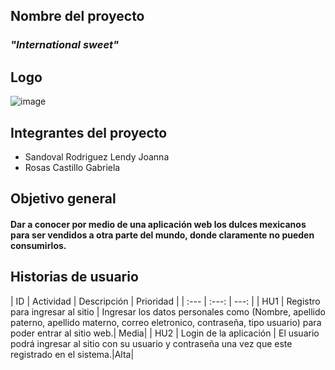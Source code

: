 ## Nombre del proyecto
### *"International sweet"*
## Logo
![image](https://user-images.githubusercontent.com/80369054/192405823-a10483f9-81ca-4864-9d90-569b7d31cef2.png)

## Integrantes del proyecto

- Sandoval Rodriguez Lendy Joanna
- Rosas Castillo Gabriela

## Objetivo general
#### Dar a conocer por medio de una aplicación web los dulces mexicanos para ser vendidos a otra parte del mundo, donde claramente no pueden consumirlos.

## Historias de usuario

| ID |  Actividad | Descripción | Prioridad | 
| :---         |     :---:      |          ---: |
| HU1     |  Registro para ingresar al sitio     |  Ingresar los datos personales como (Nombre, apellido paterno, apellido materno, correo eletronico, contraseña, tipo usuario) para poder entrar al sitio web.|       Media|
| HU2     | Login de la aplicación    | El usuario podrá ingresar al sitio con su usuario y contraseña una vez que este registrado en el sistema.|Alta|
